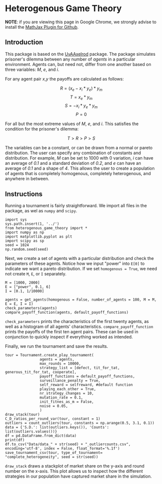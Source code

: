 # Heterogenous Game Theory

__NOTE__: if you are viewing this page in Google Chrome, we strongly advise to install the [MathJax Plugin for Github](https://chrome.google.com/webstore/detail/mathjax-plugin-for-github/ioemnmodlmafdkllaclgeombjnmnbima/related).

## Introduction

This package is based on the [UvAAxelrod](https://github.com/RickGroeneweg/UvAAxelrod) package. The package simulates prisoner's dilemma between any number of _agents_ in a particular environment. Agents can, but need not, differ from one another based on three variables: _M_, _e_, and _i_. 

For any agent pair _x_,_y_ the payoffs are calculated as follows:

$$ R  = (x_e - x_i * y_e) * y_m$$
$$ T  = x_e * y_m$$
$$ S  = -x_i * y_e * y_m$$
$$ P  = 0$$

For all but the most extreme values of _M_, _e_, and _i_. This satisfies the condition for the prisoner's dilemma:

$$ T>R>P>S$$

The variables can be a constant, or can be drawn from a normal or pareto distribution. The user can specify any combination of constants and distribution. For example, _M_ can be set to 1000 with 0 variation, _i_ can have an average of _0.1_ and a standard deviation of _0.2_, and _e_ can have an average of _0.1_ and a shape of _4_. This allows the user to create a population of agents that is completely homogenous, completely heterogenous, and anywhere in between. 

## Instructions

Running a tournament is fairly straightforward. We import all files in the package, as wel as `numpy` and `scipy`. 

    import sys
    sys.path.insert(1, '../')
    from heterogenous_game_theory import *
    import numpy as np
    import matplotlib.pyplot as plt
    import scipy as sp
    seed = 1024
    np.random.seed(seed)

Next, we create a set of agents with a particular distribution and check the parameters of these agents. Notice how we input "power" into `E[0]` to indicate we want a pareto distribution. If we set `homogenous = True`, we need not create `M`, `E`, or `I` separately.

    M = [1000, 2000]
    E = ["power", 0.1, 6]
    I = [0.1, 1/10000]

    agents = get_agents(homogenous = False, number_of_agents = 100, M = M, E = E, I = I)
    check_parameters(agents)
    compare_payoff_function(agents, default_payoff_functions)

`check_parameters` prints the characteristics of the first twenty agents, as well as a histogram of all agents' characteristics. `compare_payoff_function` prints the payoffs of the first ten agent pairs. These can be used in conjunction to quickly inspect if everything worked as intended.  

Finally, we run the tournament and save the results.

    tour = Tournament.create_play_tournament(
                    agents = agents, 
                    max_rounds = 10000, 
                    strategy_list = [defect, tit_for_tat, generous_tit_for_tat, cooperate], 
                    payoff_functions = default_payoff_functions, 
                    surveillance_penalty = True,
                    self_reward = selfreward, #default function
                    playing_each_other = True,
                    nr_strategy_changes = 10,
                    mutation_rate = 0.1,
                    init_fitnes_as_m = False,
                    noise = 0.05,
                    )
    draw_stack(tour)
    C_D_ratios_per_round_var(tour, constant = 1)
    outliers = count_outliers(tour, constants = np.arange(0.5, 3.1, 0.1))
    data = {'S.D.': list(outliers.keys()), 'Counts': list(outliers.values())}
    df = pd.DataFrame.from_dict(data)
    print(df)
    df.to_csv("Data/data_" + str(seed) + "_outliercounts.csv", encoding='utf-8', index = False, float_format='%.1f')
    save_tournament_csv(tour, type_of_tournament= "complete_heterogeneity", seed = str(seed))

`draw_stack` draws a stackplot of market share on the y-axis and round number on the x-axis. This plot allows us to inspect how the different strategies in our population have captured market share in the simulation. 

